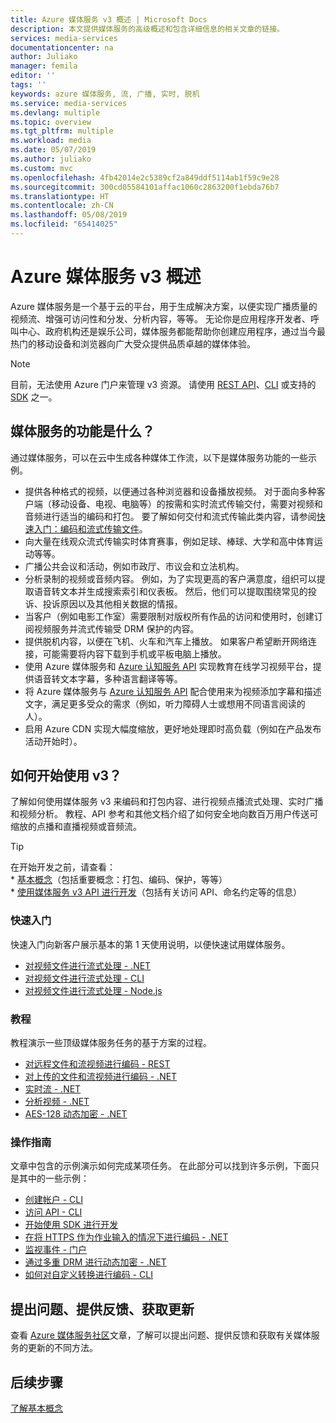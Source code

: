 ```yaml
---
title: Azure 媒体服务 v3 概述 | Microsoft Docs
description: 本文提供媒体服务的高级概述和包含详细信息的相关文章的链接。
services: media-services
documentationcenter: na
author: Juliako
manager: femila
editor: ''
tags: ''
keywords: azure 媒体服务, 流, 广播, 实时, 脱机
ms.service: media-services
ms.devlang: multiple
ms.topic: overview
ms.tgt_pltfrm: multiple
ms.workload: media
ms.date: 05/07/2019
ms.author: juliako
ms.custom: mvc
ms.openlocfilehash: 4fb42014e2c5389cf2a849ddf5114ab1f59c9e28
ms.sourcegitcommit: 300cd05584101affac1060c2863200f1ebda76b7
ms.translationtype: HT
ms.contentlocale: zh-CN
ms.lasthandoff: 05/08/2019
ms.locfileid: "65414025"
---
```

# <a name="azure-media-services-v3-overview"></a>Azure 媒体服务 v3 概述

Azure 媒体服务是一个基于云的平台，用于生成解决方案，以便实现广播质量的视频流、增强可访问性和分发、分析内容，等等。 无论你是应用程序开发者、呼叫中心、政府机构还是娱乐公司，媒体服务都能帮助你创建应用程序，通过当今最热门的移动设备和浏览器向广大受众提供品质卓越的媒体体验。 

> [!NOTE]
> 目前，无法使用 Azure 门户来管理 v3 资源。 请使用 [REST API](https://aka.ms/ams-v3-rest-ref)、[CLI](https://aka.ms/ams-v3-cli-ref) 或支持的 [SDK](developers-guide.md) 之一。

## <a name="what-can-i-do-with-media-services"></a>媒体服务的功能是什么？

通过媒体服务，可以在云中生成各种媒体工作流，以下是媒体服务功能的一些示例。  

* 提供各种格式的视频，以便通过各种浏览器和设备播放视频。 对于面向多种客户端（移动设备、电视、电脑等）的按需和实时流式传输交付，需要对视频和音频进行适当的编码和打包。 要了解如何交付和流式传输此类内容，请参阅[快速入门：编码和流式传输文件](stream-files-dotnet-quickstart.md)。
* 向大量在线观众流式传输实时体育赛事，例如足球、棒球、大学和高中体育运动等等。 
* 广播公共会议和活动，例如市政厅、市议会和立法机构。
* 分析录制的视频或音频内容。 例如，为了实现更高的客户满意度，组织可以提取语音转文本并生成搜索索引和仪表板。 然后，他们可以提取围绕常见的投诉、投诉原因以及其他相关数据的情报。
* 当客户（例如电影工作室）需要限制对版权所有作品的访问和使用时，创建订阅视频服务并流式传输受 DRM 保护的内容。
* 提供脱机内容，以便在飞机、火车和汽车上播放。 如果客户希望断开网络连接，可能需要将内容下载到手机或平板电脑上播放。
* 使用 Azure 媒体服务和 [Azure 认知服务 API](https://docs.microsoft.com/azure/#pivot=products&panel=ai) 实现教育在线学习视频平台，提供语音转文本字幕，多种语言翻译等等。 
* 将 Azure 媒体服务与 [Azure 认知服务 API](https://docs.microsoft.com/azure/#pivot=products&panel=ai) 配合使用来为视频添加字幕和描述文字，满足更多受众的需求（例如，听力障碍人士或想用不同语言阅读的人）。
* 启用 Azure CDN 实现大幅度缩放，更好地处理即时高负载（例如在产品发布活动开始时）。 

## <a name="how-can-i-get-started-with-v3"></a>如何开始使用 v3？ 

了解如何使用媒体服务 v3 来编码和打包内容、进行视频点播流式处理、实时广播和视频分析。 教程、API 参考和其他文档介绍了如何安全地向数百万用户传送可缩放的点播和直播视频或音频流。

> [!TIP]
> 在开始开发之前，请查看：<br/>* [基本概念](concepts-overview.md)（包括重要概念：打包、编码、保护，等等）<br/>* [使用媒体服务 v3 API 进行开发](media-services-apis-overview.md)（包括有关访问 API、命名约定等的信息）

### <a name="quickstarts"></a>快速入门  

快速入门向新客户展示基本的第 1 天使用说明，以便快速试用媒体服务。

* [对视频文件进行流式处理 - .NET](stream-files-dotnet-quickstart.md)
* [对视频文件进行流式处理 - CLI](stream-files-cli-quickstart.md)
* [对视频文件进行流式处理 - Node.js](stream-files-nodejs-quickstart.md)
    
### <a name="tutorials"></a>教程 

教程演示一些顶级媒体服务任务的基于方案的过程。

* [对远程文件和流视频进行编码 - REST](stream-files-tutorial-with-rest.md)
* [对上传的文件和流视频进行编码 - .NET](stream-files-tutorial-with-api.md)
* [实时流 - .NET](stream-live-tutorial-with-api.md)
* [分析视频 - .NET](analyze-videos-tutorial-with-api.md)
* [AES-128 动态加密 - .NET](protect-with-aes128.md)
    
### <a name="how-to-guides"></a>操作指南

文章中包含的示例演示如何完成某项任务。 在此部分可以找到许多示例，下面只是其中的一些示例：

* [创建帐户 - CLI](create-account-cli-how-to.md)
* [访问 API - CLI](access-api-cli-how-to.md)
* [开始使用 SDK 进行开发](developers-guide.md)
* [在将 HTTPS 作为作业输入的情况下进行编码 - .NET](job-input-from-http-how-to.md)  
* [监视事件 - 门户](monitor-events-portal-how-to.md)
* [通过多重 DRM 进行动态加密 - .NET](protect-with-drm.md) 
* [如何对自定义转换进行编码 - CLI](custom-preset-cli-howto.md)

## <a name="ask-questions-give-feedback-get-updates"></a>提出问题、提供反馈、获取更新

查看 [Azure 媒体服务社区](media-services-community.md)文章，了解可以提出问题、提供反馈和获取有关媒体服务的更新的不同方法。

## <a name="next-steps"></a>后续步骤

[了解基本概念](concepts-overview.md)

